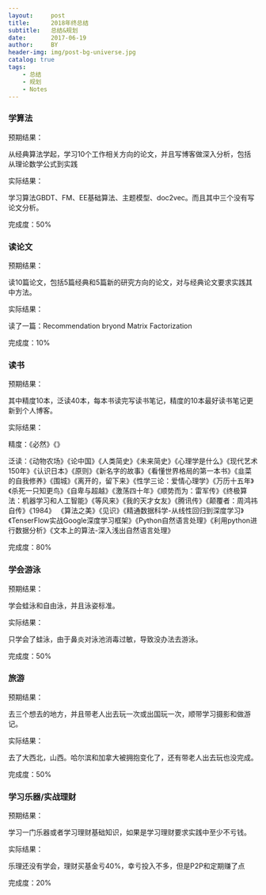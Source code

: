 ```yaml
---
layout:     post
title:      2018年终总结
subtitle:   总结&规划
date:       2017-06-19
author:     BY
header-img: img/post-bg-universe.jpg
catalog: true
tags:
    - 总结
    - 规划
    - Notes
---
```


### 学算法

预期结果：

从经典算法学起，学习10个工作相关方向的论文，并且写博客做深入分析，包括从理论数学公式到实践

实际结果：

学习算法GBDT、FM、EE基础算法、主题模型、doc2vec。而且其中三个没有写论文分析。

完成度：50%

### 读论文

预期结果：

读10篇论文，包括5篇经典和5篇新的研究方向的论文，对与经典论文要求实践其中方法。

实际结果：

读了一篇：Recommendation bryond Matrix Factorization

完成度：10%

### 读书

预期结果：

其中精度10本，泛读40本，每本书读完写读书笔记，精度的10本最好读书笔记更新到个人博客。

实际结果：

精度：《必然》《》

泛读：《动物农场》《论中国》《人类简史》《未来简史》《心理学是什么》《现代艺术150年》《认识日本》《原则》《新名字的故事》《看懂世界格局的第一本书》《韭菜的自我修养》《围城》《离开的，留下来》《性学三论：爱情心理学》《万历十五年》《杀死一只知更鸟》《自卑与超越》《激荡四十年》《顺势而为：雷军传》《终极算法：机器学习和人工智能》《等风来》《我的天才女友》《腾讯传》《颠覆者：周鸿祎自传》《1984》
《算法之美》《见识》《精通数据科学-从线性回归到深度学习》《TenserFlow实战Google深度学习框架》《Python自然语言处理》《利用python进行数据分析》《文本上的算法-深入浅出自然语言处理》

完成度：80%

### 学会游泳

预期结果：

学会蛙泳和自由泳，并且泳姿标准。

实际结果：

只学会了蛙泳，由于鼻炎对泳池消毒过敏，导致没办法去游泳。

完成度：50%

### 旅游

预期结果：

去三个想去的地方，并且带老人出去玩一次或出国玩一次，顺带学习摄影和做游记。

实际结果：

去了大西北，山西。哈尔滨和加拿大被拥抱变化了，还有带老人出去玩也没完成。

完成度：50%

### 学习乐器/实战理财

预期结果：

学习一门乐器或者学习理财基础知识，如果是学习理财要求实践中至少不亏钱。

实际结果：

乐理还没有学会，理财买基金亏40%，幸亏投入不多，但是P2P和定期赚了点

完成度：20%
